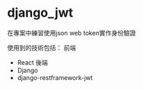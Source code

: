 # django_jwt

在專案中練習使用json web token實作身份驗證

使用到的技術包括：
前端
+ React
後端
+ Django
+ django-restframework-jwt

